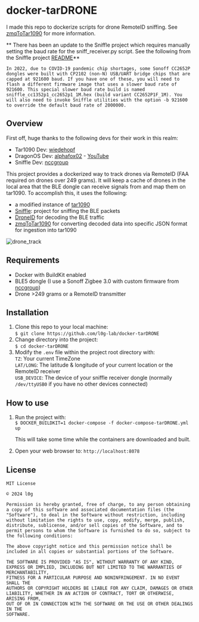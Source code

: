 # docker-tarDRONE

I made this repo to dockerize scripts for drone RemoteID sniffing. See [zmqToTar1090](https://github.com/l0g-lab/zmqToTar1090) for more information.

** There has been an update to the Sniffle project which requires manually setting the baud rate for the sniff_receiver.py script. See the following from the Sniffle project [README](https://github.com/bkerler/Sniffle/blob/zmq/README.md)**
```
In 2022, due to COVID-19 pandemic chip shortages, some Sonoff CC2652P dongles were built with CP2102 (non-N) USB/UART bridge chips that are capped at 921600 baud. If you have one of these, you will need to flash a different firmware image that uses a slower baud rate of 921600. This special slower baud rate build is named sniffle_cc1352p1_cc2652p1_1M.hex (build variant CC2652P1F_1M). You will also need to invoke Sniffle utilities with the option -b 921600 to override the default baud rate of 2000000.
```

## Overview

First off, huge thanks to the following devs for their work in this realm:
- Tar1090 Dev: [wiedehopf](https://github.com/wiedehopf)
- DragonOS Dev: [alphafox02](https://github.com/alphafox02) - [YouTube](https://www.youtube.com/@cemaxecuter7783)
- Sniffle Dev: [nccgroup](https://github.com/nccgroup)

This project provides a dockerized way to track drones via RemoteID (FAA required on drones over 249 grams). It will keep a cache of drones in the local area that the BLE dongle can receive signals from and map them on tar1090. To accomplish this, it uses the following:

- a modified instance of [tar1090](https://github.com/wiedehopf/tar1090)
- [Sniffle](https://github.com/bkerler/Sniffle/tree/zmq): project for sniffing the BLE packets
- [DroneID](https://github.com/bkerler/DroneID) for decoding the BLE traffic
- [zmqToTar1090](https://github.com/l0g-lab/zmqToTar1090) for converting decoded data into specific JSON format for ingestion into tar1090

![drone_track](/images/output.gif)

## Requirements

- Docker with BuildKit enabled
- BLE5 dongle (I use a Sonoff Zigbee 3.0 with custom firmware from [nccgroup](https://github.com/nccgroup/Sniffle))
- Drone >249 grams or a RemoteID transmitter

## Installation

1. Clone this repo to your local machine:\
    `$ git clone https://github.com/l0g-lab/docker-tarDRONE`
2. Change directory into the project:\
    `$ cd docker-tarDRONE`
3. Modify the `.env` file within the project root directory with:\
    `TZ`: Your current TimeZone\
    `LAT/LONG`: The latitude & longitude of your current location or the RemoteID receiver\
    `USB_DEVICE`: The device of your sniffle receiver dongle (normally `/dev/ttyUSB0` if you have no other devices connected)

## How to use

1. Run the project with:\
    `$ DOCKER_BUILDKIT=1 docker-compose -f docker-compose-tarDRONE.yml up`

    This will take some time while the containers are downloaded and built.

2. Open your web browser to: `http://localhost:8078`

## License

```
MIT License

© 2024 l0g

Permission is hereby granted, free of charge, to any person obtaining a copy of this software and associated documentation files (the "Software"), to deal in the Software without restriction, including without limitation the rights to use, copy, modify, merge, publish, distribute, sublicense, and/or sell copies of the Software, and to permit persons to whom the Software is furnished to do so, subject to the following conditions:

The above copyright notice and this permission notice shall be included in all copies or substantial portions of the Software.

THE SOFTWARE IS PROVIDED "AS IS", WITHOUT WARRANTY OF ANY KIND, EXPRESS OR IMPLIED, INCLUDING BUT NOT LIMITED TO THE WARRANTIES OF MERCHANTABILITY,
FITNESS FOR A PARTICULAR PURPOSE AND NONINFRINGEMENT. IN NO EVENT SHALL THE
AUTHORS OR COPYRIGHT HOLDERS BE LIABLE FOR ANY CLAIM, DAMAGES OR OTHER
LIABILITY, WHETHER IN AN ACTION OF CONTRACT, TORT OR OTHERWISE, ARISING FROM,
OUT OF OR IN CONNECTION WITH THE SOFTWARE OR THE USE OR OTHER DEALINGS IN THE
SOFTWARE.
```
